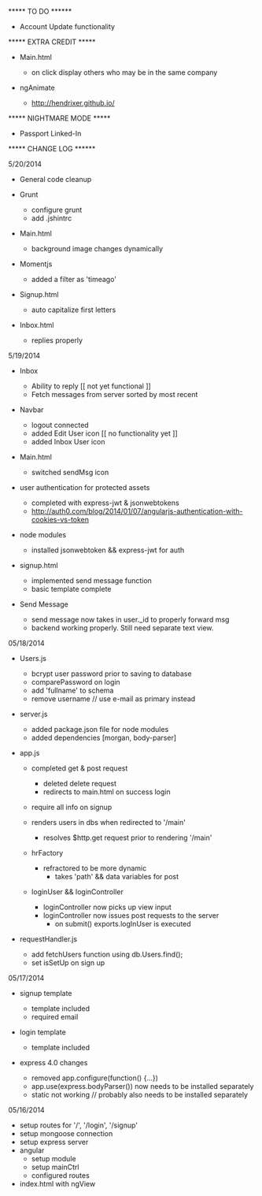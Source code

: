 ***** TO DO ****** 
- Account Update functionality

***** EXTRA CREDIT ***** 
- Main.html
  - on click display others who may be in the same company

- ngAnimate
  - http://hendrixer.github.io/

***** NIGHTMARE MODE *****
- Passport Linked-In

***** CHANGE LOG ******

5/20/2014
- General code cleanup

- Grunt
  - configure grunt
  - add .jshintrc

- Main.html
  - background image changes dynamically

- Momentjs
  - added a filter as 'timeago'

- Signup.html
  - auto capitalize first letters

- Inbox.html
  - replies properly

5/19/2014
- Inbox
  - Ability to reply [[ not yet functional ]]
  - Fetch messages from server sorted by most recent

- Navbar
  - logout connected
  - added Edit User icon [[ no functionality yet ]]
  - added Inbox User icon

- Main.html
  - switched sendMsg icon

- user authentication for protected assets
  - completed with express-jwt & jsonwebtokens
   - http://auth0.com/blog/2014/01/07/angularjs-authentication-with-cookies-vs-token


- node modules
  - installed jsonwebtoken && express-jwt for auth

- signup.html
  - implemented send message function 
  - basic template complete

- Send Message
  - send message now takes in user._id to properly forward msg
  - backend working properly. Still need separate text view.

05/18/2014
- Users.js
  - bcrypt user password prior to saving to database
  - comparePassword on login
  - add 'fullname' to schema
  - remove username // use e-mail as primary instead

- server.js
  - added package.json file for node modules
  - added dependencies [morgan, body-parser]

- app.js
  - completed get & post request
    - deleted delete request
    - redirects to main.html on success login
  - require all info on signup
  - renders users in dbs when redirected to '/main'
    - resolves $http.get request prior to rendering '/main'

  - hrFactory
    - refractored to be more dynamic
      - takes 'path' && data variables for post

  - loginUser && loginController
    - loginController now picks up view input
    - loginController now issues post requests to the server
      - on submit() exports.logInUser is executed
    
- requestHandler.js
  - add fetchUsers function using db.Users.find();
  - set isSetUp on sign up


05/17/2014
- signup template
  - template included
  - required email 

- login template
  - template included

- express 4.0 changes 
  - removed app.configure(function() {...})
  - app.use(express.bodyParser()) now needs to be installed separately
  - static not working // probably also needs to be installed separately



05/16/2014
- setup routes for '/', '/login', '/signup'
- setup mongoose connection
- setup express server
- angular
  - setup module
  - setup mainCtrl
  - configured routes
- index.html with ngView